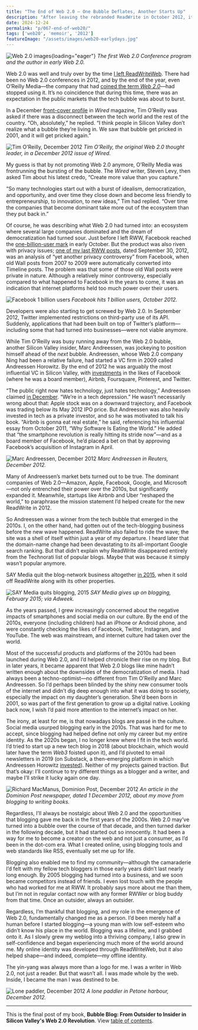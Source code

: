 ```yaml
---
title: "The End of Web 2.0 — One Bubble Deflates, Another Starts Up"
description: "After leaving the rebranded ReadWrite in October 2012, it becomes apparent that the Web 2.0 era is over. I reflect on what the Web 2.0 bubble meant and how the internet industry continues to evolve."
date: 2024-12-24
permalink: "p/067-end-of-web20/"
tags: ['web20', 'memoir', '2012']
featureImage: "/assets/images/web20-earlydays.jpg"
---
```


![Web 2.0 images](/assets/images/web20-earlydays.jpg){loading="eager"}
*The first Web 2.0 Conference program and the author in early Web 2.0.*

Web 2.0 was well and truly over by the time [I left ReadWriteWeb](/p/066-readwriteweb-2012/). There had been no Web 2.0 conferences in 2012, and by the end of the year, even O’Reilly Media—the company that had [coined the term *Web 2.0*](/p/003-the-first-web-20-conference-2004)—had stopped using it. It’s no coincidence that during this time, there was an expectation in the public markets that the tech bubble was about to burst.

In a December [front-cover profile](https://web.archive.org/web/20121226041610/http://www.wired.com/business/2012/12/mf-tim-oreilly-qa/all/) in *Wired* magazine, Tim O’Reilly was asked if there was a disconnect between the tech world and the rest of the country. “Oh, absolutely,” he replied. “I think people in Silicon Valley don’t realize what a bubble they’re living in. We saw that bubble get pricked in 2001, and it will get pricked again.”

![Tim O'Reilly, December 2012](/assets/images/timoreilly-dec2012.jpg)
*Tim O'Reilly, the original Web 2.0 thought leader, in a December 2012 issue of Wired.*

My guess is that by not promoting Web 2.0 anymore, O’Reilly Media was frontrunning the bursting of the bubble. The *Wired* writer, Steven Levy, then asked Tim about his latest credo, “Create more value than you capture.” 

“So many technologies start out with a burst of idealism, democratization, and opportunity, and over time they close down and become less friendly to entrepreneurship, to innovation, to new ideas,” Tim had replied. “Over time the companies that become dominant take more out of the ecosystem than they put back in.”

Of course, he was describing what Web 2.0 had turned into: an ecosystem where several large companies dominated and the dream of democratization had turned sour. Just before I left RWW, Facebook reached the [one-billion-user mark](https://money.cnn.com/2012/10/04/technology/facebook-billion-users/index.html) in early October. But the product was also riven with privacy issues; [one of my last RWW posts](https://web.archive.org/web/20121002205645/http://www.readwriteweb.com/archives/yes-facebook-this-was-a-privacy-bungle-heres-what-you-shouldve-done.php), dated September 30, 2012, was an analysis of “yet another privacy controversy” from Facebook, when old Wall posts from 2007 to 2009 were automatically converted into Timeline posts. The problem was that some of those old Wall posts were private in nature. Although a relatively minor controversy, especially compared to what happened to Facebook in the years to come, it was an indication that internet platforms held too much power over their users.

![Facebook 1 billion users](/assets/images/facebook-1billion-oct2012.jpg)
*Facebook hits 1 billion users, October 2012.*

Developers were also starting to get screwed by Web 2.0. In September 2012, Twitter implemented restrictions on third-party use of its API. Suddenly, applications that had been built on top of Twitter’s platform—including some that had turned into businesses—were not viable anymore.

While Tim O’Reilly was busy running away from the Web 2.0 bubble, another Silicon Valley insider, Marc Andreessen, was jockeying to position himself ahead of the *next* bubble. Andreessen, whose Web 2.0 company Ning had been a relative failure, had started a VC firm in 2009 called Andreessen Horowitz. By the end of 2012 he was arguably the most influential VC in Silicon Valley, with [investments](https://web.archive.org/web/20121222221639/http://a16z.com/portfolio/) in the likes of Facebook (where he was a board member), Airbnb, Foursquare, Pinterest, and Twitter.

“The public right now hates technology, just hates technology,” Andreessen claimed [in December](https://www.reuters.com/article/us-venture-andreessen-dealbook-idUSBRE8BB1GZ20121212). “We’re in a tech depression.” He wasn’t necessarily wrong about that: Apple stock was on a downward trajectory, and Facebook was trading below its May 2012 IPO price. But Andreessen was also heavily invested in tech as a private investor, and so he was motivated to talk his book. “Airbnb is gonna eat real estate,” he said, referencing his influential essay from October 2011, “Why Software Is Eating the World.” He added that “the smartphone revolution is really hitting its stride now”—and as a board member of Facebook, he’d placed a bet on that by approving Facebook’s acquisition of Instagram in April.

![Marc Andreessen, December 2012](/assets/images/andreessen-bubble-dec2012.jpg)
*Marc Andreessen in Reuters, December 2012.*

Many of Andreessen’s market bets turned out to be true. The dominant companies of Web 2.0—Amazon, Apple, Facebook, Google, and Microsoft—not only entrenched their power over the 2010s, but significantly expanded it. Meanwhile, startups like Airbnb and Uber “reshaped the world,” to paraphrase the mission statement I’d helped create for the new ReadWrite in 2012.

So Andreessen was a winner from the tech bubble that emerged in the 2010s. I, on the other hand, had gotten out of the tech-blogging business before the new wave happened. ReadWrite also failed to ride the wave; the site was a shell of itself within just a year of my departure. I heard later that the domain-name change had been devastating to its all-important Google search ranking. But that didn’t explain why ReadWrite disappeared entirely from the Technorati list of popular blogs. Maybe that was because it simply wasn’t popular anymore.

SAY Media quit the blog-network business altogether [in 2015](https://www.adweek.com/performance-marketing/say-media-unloads-its-websites-focus-tech-162806/), when it sold off ReadWrite along with its other properties.

![SAY Media quits blogging, 2015](/assets/images/saymedia-quits-blogbusiness-2015.jpg)
*SAY Media gives up on blogging, February 2015; via Adweek.*

As the years passed, I grew increasingly concerned about the negative impacts of smartphones and social media on our culture. By the end of the 2010s, everyone (including children) had an iPhone or Android phone, and were constantly checking the likes of Facebook, Twitter, Instagram, and YouTube. The web was mainstream, and internet culture had taken over the world.

Most of the successful products and platforms of the 2010s had been launched during Web 2.0, and I’d helped chronicle their rise on my blog. But in later years, it became apparent that Web 2.0 blogs like mine hadn’t written enough about the downsides of the democratization of media. I had always been a techno-optimist—no different from Tim O’Reilly and Marc Andreessen. So I’d perhaps been blinded by the shiny new consumer tools of the internet and didn’t dig deep enough into what it was doing to society, especially the impact on my daughter’s generation. She’d been born in 2001, so was part of the first generation to grow up a digital native. Looking back now, I wish I’d paid more attention to the internet’s impact on her.

The irony, at least for me, is that nowadays blogs are passé in the culture. Social media usurped blogging early in the 2010s. That was hard for me to accept, since blogging had helped define not only my career but my entire identity. As the 2020s began, I no longer knew where I fit in the tech world. I’d tried to start up a new tech blog in 2018 (about blockchain, which would later have the term *Web3* foisted upon it), and I’d pivoted to email newsletters in 2019 (on Substack, a then-emerging platform in which Andreessen Horowitz [invested](https://a16z.com/2019/07/16/substack/)). Neither of my projects gained traction. But that’s okay: I’ll continue to try different things as a blogger and a writer, and maybe I’ll strike it lucky again one day.

![Richard MacManus, Dominion Post, December 2012](/assets/images/ricmac-dompost-1dec2012.jpg)
*An article in the Dominion Post newspaper, dated 1 December 2012, about my move from blogging to writing books.*

Regardless, I’ll always be nostalgic about Web 2.0 and the opportunities that blogging gave me back in the first years of the 2000s. Web 2.0 may’ve turned into a bubble over the course of that decade, and then turned darker in the following decade, but it had started out so innocently. It had been a way for me to become a creator on the web and not just a consumer, as I’d been in the dot-com era. What I created online, using blogging tools and web standards like RSS, eventually set me up for life.

Blogging also enabled me to find my community—although the camaraderie I’d felt with my fellow tech bloggers in those early years didn’t last nearly long enough. By 2005 blogging had turned into a business, and we soon became competitors instead of friends. I even lost touch with the people who had worked for me at RWW. It probably says more about me than them, but I’m not in regular contact now with any former RWWer or blog buddy from that time. Once an outsider, always an outsider.

Regardless, I’m thankful that blogging, and my role in the emergence of Web 2.0, fundamentally changed me as a person. I’d been merely half a human before I started blogging—a young man with low self-esteem who didn’t know his place in the world. Blogging was a lifeline, and I grabbed onto it. As I slowly grew my weblog into a thriving company, I also grew in self-confidence and began experiencing much more of the world around me. My online identity was developed through ReadWriteWeb, but it also helped shape—and indeed, complete—my offline identity.

The yin-yang was always more than a logo for me. I was a writer in Web 2.0, not just a reader. But that wasn’t all. I was made whole by the web. Inside, I became the man I was destined to be.

![Lone paddler, December 2012](/assets/images/lone-paddler-dec2012.jpg)
*A lone paddler in Petone harbour, December 2012.*

* * *

This is the final post of my book, **Bubble Blog: From Outsider to Insider in Silicon Valley's Web 2.0 Revolution**. View [table of contents](/p/roadmap-bubbleblog/).